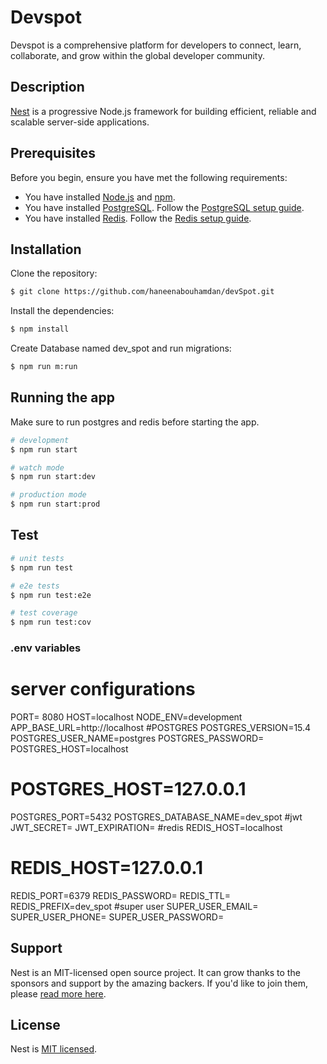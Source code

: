 # Devspot

Devspot is a comprehensive platform for developers to connect, learn, collaborate, and grow within the global developer community.

## Description

[Nest](https://github.com/nestjs/nest) is a progressive Node.js framework for building efficient, reliable and scalable server-side applications.

## Prerequisites

Before you begin, ensure you have met the following requirements:

- You have installed [Node.js](https://nodejs.org/en/) and [npm](https://www.npmjs.com/get-npm).
- You have installed [PostgreSQL](https://www.postgresql.org/download/). Follow the [PostgreSQL setup guide](https://www.postgresqltutorial.com/postgresql-getting-started/install-postgresql/).
- You have installed [Redis](https://redis.io/download). Follow the [Redis setup guide](https://redis.io/topics/quickstart).

## Installation

Clone the repository:

```bash
$ git clone https://github.com/haneenabouhamdan/devSpot.git
```

Install the dependencies:

```bash
$ npm install
```

Create Database named dev_spot and run migrations:

```bash
$ npm run m:run
```

## Running the app

Make sure to run postgres and redis before starting the app.

```bash
# development
$ npm run start

# watch mode
$ npm run start:dev

# production mode
$ npm run start:prod
```

## Test

```bash
# unit tests
$ npm run test

# e2e tests
$ npm run test:e2e

# test coverage
$ npm run test:cov
```


### .env variables

# server configurations
PORT= 8080
HOST=localhost
NODE_ENV=development
APP_BASE_URL=http://localhost
#POSTGRES
POSTGRES_VERSION=15.4
POSTGRES_USER_NAME=postgres
POSTGRES_PASSWORD=
POSTGRES_HOST=localhost
# POSTGRES_HOST=127.0.0.1
POSTGRES_PORT=5432
POSTGRES_DATABASE_NAME=dev_spot
#jwt
JWT_SECRET=
JWT_EXPIRATION=
#redis
REDIS_HOST=localhost
# REDIS_HOST=127.0.0.1
REDIS_PORT=6379
REDIS_PASSWORD=
REDIS_TTL=
REDIS_PREFIX=dev_spot
#super user
SUPER_USER_EMAIL=
SUPER_USER_PHONE=
SUPER_USER_PASSWORD=

## Support

Nest is an MIT-licensed open source project. It can grow thanks to the sponsors and support by the amazing backers. If you'd like to join them, please [read more here](https://docs.nestjs.com/support).

## License

Nest is [MIT licensed](LICENSE).


